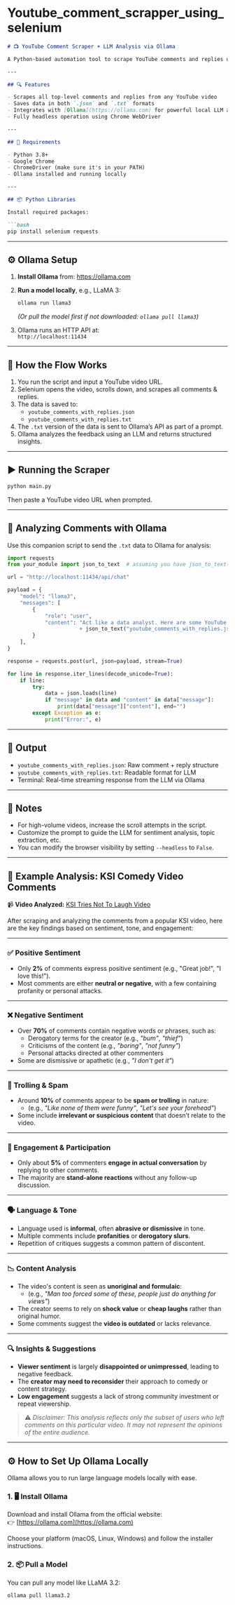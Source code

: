 # Youtube_comment_scrapper_using_selenium



```markdown
# 📺 YouTube Comment Scraper + LLM Analysis via Ollama

A Python-based automation tool to scrape YouTube comments and replies using Selenium, and analyze them with an LLM model (e.g., LLaMA 3) through Ollama's local API.

---

## 🔍 Features

- Scrapes all top-level comments and replies from any YouTube video  
- Saves data in both `.json` and `.txt` formats  
- Integrates with [Ollama](https://ollama.com) for powerful local LLM analysis via API  
- Fully headless operation using Chrome WebDriver  

---

## 🧰 Requirements

- Python 3.8+
- Google Chrome
- ChromeDriver (make sure it's in your PATH)
- Ollama installed and running locally

---

## 📦 Python Libraries

Install required packages:

```bash
pip install selenium requests
```

---

## ⚙️ Ollama Setup

1. **Install Ollama** from: https://ollama.com  
2. **Run a model locally**, e.g., LLaMA 3:

    ```bash
    ollama run llama3
    ```

    *(Or pull the model first if not downloaded: `ollama pull llama3`)*

3. Ollama runs an HTTP API at:  
   `http://localhost:11434`

---

## 🔁 How the Flow Works

1. You run the script and input a YouTube video URL.  
2. Selenium opens the video, scrolls down, and scrapes all comments & replies.  
3. The data is saved to:
   - `youtube_comments_with_replies.json`
   - `youtube_comments_with_replies.txt`
4. The `.txt` version of the data is sent to Ollama’s API as part of a prompt.  
5. Ollama analyzes the feedback using an LLM and returns structured insights.

---

## ▶️ Running the Scraper

```bash
python main.py
```

Then paste a YouTube video URL when prompted.

---

## 🧠 Analyzing Comments with Ollama

Use this companion script to send the `.txt` data to Ollama for analysis:

```python
import requests
from your_module import json_to_text  # assuming you have json_to_text() in a file

url = "http://localhost:11434/api/chat"

payload = {
    "model": "llama3",
    "messages": [
        {
            "role": "user",
            "content": "Act like a data analyst. Here are some YouTube comments and replies. Analyze them:\n\n"
                       + json_to_text("youtube_comments_with_replies.json"),
        }
    ],
}

response = requests.post(url, json=payload, stream=True)

for line in response.iter_lines(decode_unicode=True):
    if line:
        try:
            data = json.loads(line)
            if "message" in data and "content" in data["message"]:
                print(data["message"]["content"], end="")
        except Exception as e:
            print("Error:", e)
```

---

## 📄 Output

- `youtube_comments_with_replies.json`: Raw comment + reply structure  
- `youtube_comments_with_replies.txt`: Readable format for LLM  
- Terminal: Real-time streaming response from the LLM via Ollama

---

## 📌 Notes

- For high-volume videos, increase the scroll attempts in the script.  
- Customize the prompt to guide the LLM for sentiment analysis, topic extraction, etc.  
- You can modify the browser visibility by setting `--headless` to `False`.

---
## 🧪 Example Analysis: KSI Comedy Video Comments
📹 **Video Analyzed:** [KSI Tries Not To Laugh Video](https://www.youtube.com/watch?v=JfUVGBWDJ_M)

After scraping and analyzing the comments from a popular KSI video, here are the key findings based on sentiment, tone, and engagement:

---

### ✅ Positive Sentiment

- Only **2%** of comments express positive sentiment (e.g., "Great job!", "I love this!").
- Most comments are either **neutral or negative**, with a few containing profanity or personal attacks.

---

### ❌ Negative Sentiment

- Over **70%** of comments contain negative words or phrases, such as:
  - Derogatory terms for the creator (e.g., _"bum"_, _"thief"_)
  - Criticisms of the content (e.g., _"boring"_, _"not funny"_)
  - Personal attacks directed at other commenters
- Some are dismissive or apathetic (e.g., _"I don't get it"_)

---

### 🧌 Trolling & Spam

- Around **10%** of comments appear to be **spam or trolling** in nature:
  - (e.g., _"Like none of them were funny"_, _"Let's see your forehead"_)
- Some include **irrelevant or suspicious content** that doesn’t relate to the video.

---

### 💬 Engagement & Participation

- Only about **5%** of commenters **engage in actual conversation** by replying to other comments.
- The majority are **stand-alone reactions** without any follow-up discussion.

---

### 🗣️ Language & Tone

- Language used is **informal**, often **abrasive or dismissive** in tone.
- Multiple comments include **profanities** or **derogatory slurs**.
- Repetition of critiques suggests a common pattern of discontent.

---

### 📉 Content Analysis

- The video's content is seen as **unoriginal and formulaic**:
  - (e.g., _"Man too forced some of these, people just do anything for views"_)
- The creator seems to rely on **shock value** or **cheap laughs** rather than original humor.
- Some comments suggest the **video is outdated** or lacks relevance.

---

### 🔍 Insights & Suggestions

- **Viewer sentiment** is largely **disappointed or unimpressed**, leading to negative feedback.
- The **creator may need to reconsider** their approach to comedy or content strategy.
- **Low engagement** suggests a lack of strong community investment or repeat viewership.

> ⚠️ _Disclaimer: This analysis reflects only the subset of users who left comments on this particular video. It may not represent the opinions of the entire audience._

---

## ⚙️ How to Set Up Ollama Locally

Ollama allows you to run large language models locally with ease.

### 1. 🖥 Install Ollama

Download and install Ollama from the official website:  
👉 [https://ollama.com](https://ollama.com)

Choose your platform (macOS, Linux, Windows) and follow the installer instructions.

### 2. 📦 Pull a Model

You can pull any model like LLaMA 3.2:

```bash
ollama pull llama3.2
